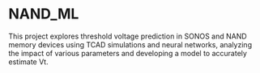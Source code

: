 # NAND_ML
This project explores threshold voltage prediction in SONOS and NAND memory devices using TCAD simulations and neural networks, analyzing the impact of various parameters and developing a model to accurately estimate Vt.
